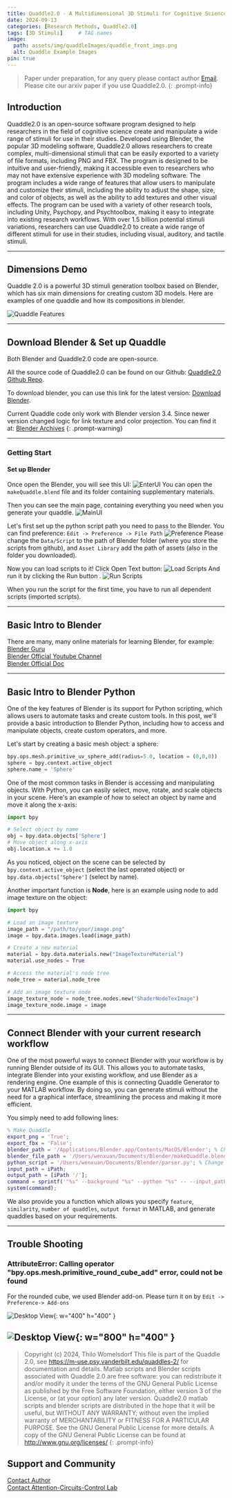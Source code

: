 ```yaml
---
title: Quaddle2.0 - A Multidimensional 3D Stimuli for Cognitive Science Research
date: 2024-09-13
categories: [Research Methods, Quaddle2.0]
tags: [3D Stimuli]     # TAG names 
image:
  path: assets/img/quaddleImages/quaddle_front_imgs.png
  alt: Quaddle Example Images
pin: true
---
```


> Paper under preparation, for any query please contact author [Email](mailto:xuan.wen@vanderbilt.edu). Please cite our arxiv paper if you use Quaddle2.0.
{: .prompt-info}

## Introduction
Quaddle2.0 is an open-source software program designed to help researchers in the field of cognitive science create and manipulate a wide range of stimuli for use in their studies. Developed using Blender, the popular 3D modeling software, Quaddle2.0 allows researchers to create complex, multi-dimensional stimuli that can be easily exported to a variety of file formats, including PNG and FBX. The program is designed to be intuitive and user-friendly, making it accessible even to researchers who may not have extensive experience with 3D modeling software. The program includes a wide range of features that allow users to manipulate and customize their stimuli, including the ability to adjust the shape, size, and color of objects, as well as the ability to add textures and other visual effects.  The program can be used with a variety of other research tools, including Unity, Psychopy, and Psychtoolbox, making it easy to integrate into existing research workflows. With over 1.5 billion potential stimuli variations, researchers can use Quaddle2.0 to create a wide range of different stimuli for use in their studies, including visual, auditory, and tactile stimuli.

---

## Dimensions Demo
Quaddle 2.0 is a powerful 3D stimuli generation toolbox based on Blender, which has six main dimensions for creating custom 3D models. Here are examples of one quaddle and how its compositions in blender.

![Quaddle Features](assets/img/quaddleImages/quaddle_feature_images.png)

---


## Download Blender & Set up Quaddle

Both Blender and Quaddle2.0 code are open-source.

All the source code of Quaddle2.0 can be found on our Github: [Quaddle2.0 Github Repo](https://github.com/xwen1765/blender-quaddle). 

To download blender, you can use this link for the latest version: [Download Blender](https://www.blender.org/download/). 

>
Current Quaddle code only work with Blender version 3.4. Since newer version changed logic for link texture and color projection. You can find it at: [Blender Archives](https://download.blender.org/release/)
{: .prompt-warning}


---

### Getting Start

#### Set up Blender

Once open the Blender, you will see this UI:
![EnterUI](assets/img/quaddleImages/001.png)
You can open the `makeQuaddle.blend` file and its folder containing supplementary materials. 

Then you can see the main page, containing everything you need when you generate your quaddle.
![MainUI](assets/img/quaddleImages/002.png)

Let's first set up the python script path you need to pass to the Blender. You can find preference: `Edit -> Preference -> File Path`
![Preference](assets/img/quaddleImages/003.png)
Please change the `Data/Script` to the path of Blender folder (where you store the scripts from github), and `Asset Library` add the path of assets (also in the folder you downloaded).

Now you can load scripts to it! Click Open Text button:
![Load Scripts](assets/img/quaddleImages/004.png)
And run it by clicking the Run button .
![Run Scripts](assets/img/quaddleImages/005.png)

When you run the script for the first time, you have to run all dependent scripts (imported scripts).

---

## Basic Intro to Blender

There are many, many online materials for learning Blender, for example:    
[Blender Guru](https://www.blenderguru.com)    
[Blender Official Youtube Channel](https://www.youtube.com/playlist?list=PLa1F2ddGya_-UvuAqHAksYnB0qL9yWDO6)    
[Blender Official Doc](https://docs.blender.org)    

---


## Basic Intro to Blender Python

One of the key features of Blender is its support for Python scripting, which allows users to automate tasks and create custom tools. In this post, we'll provide a basic introduction to Blender Python, including how to access and manipulate objects, create custom operators, and more.

Let's start by creating a basic mesh object: a sphere:

```python
bpy.ops.mesh.primitive_uv_sphere_add(radius=5.0, location = (0,0,0))
sphere = bpy.context.active_object
sphere.name = 'Sphere'
```

One of the most common tasks in Blender is accessing and manipulating objects. With Python, you can easily select, move, rotate, and scale objects in your scene. Here's an example of how to select an object by name and move it along the x-axis:

```python
import bpy

# Select object by name
obj = bpy.data.objects['Sphere']
# Move object along x-axis
obj.location.x += 1.0
```

As you noticed, object on the scene can be selected by `bpy.context.active_object` (select the last operated object) or `bpy.data.objects['Sphere']` (select by name).

Another important function is **Node**, here is an example using node to add image texture on the object:

```python
import bpy

# Load an image texture
image_path = "/path/to/your/image.png"
image = bpy.data.images.load(image_path)

# Create a new material
material = bpy.data.materials.new("ImageTextureMaterial")
material.use_nodes = True

# Access the material's node tree
node_tree = material.node_tree

# Add an image texture node
image_texture_node = node_tree.nodes.new("ShaderNodeTexImage")
image_texture_node.image = image
```

---

## Connect Blender with your current research workflow

One of the most powerful ways to connect Blender with your workflow is by running Blender outside of its GUI. This allows you to automate tasks, integrate Blender into your existing workflow, and use Blender as a rendering engine.  One example of this is connecting Quaddle Generator to your MATLAB workflow. By doing so, you can generate stimuli without the need for a graphical interface, streamlining the process and making it more efficient.

You simply need to add following lines:
```matlab
% Make Quaddle
export_png = 'True';
export_fbx = 'False';
blender_path = '/Applications/Blender.app/Contents/MacOS/Blender'; % Change this to your Blender path
blender_file_path = '/Users/wenxuan/Documents/Blender/makeQuaddle.blend'; 
python_script = '/Users/wenxuan/Documents/Blender/parser.py'; % Change this to your Python script path
input_path = iPath;
output_path = [iPath '/'];
command = sprintf('"%s" --background "%s" --python "%s" -- --input_path "%s" --output_path "%s" --export_fbx "%s" --export_png "%s"', blender_path, blender_file_path, python_script, input_path, output_path, export_fbx, export_png);
system(command);
```

We also provide you a function which allows you specify `feature`, `similarity`, `number of quaddles`, `output format` in MATLAB, and generate quaddles based on your requirements.


---  


## Trouble Shooting
### AttributeError: Calling operator "bpy.ops.mesh.primitive_round_cube_add" error, could not be found

For the rounded cube, we used Blender add-on. Please turn it on by `Edit -> Preference-> Add-ons`

![Desktop View](/assets/img/quaddleImages/TS001.png){: w="400" h="400" }

![Desktop View](/assets/img/quaddleImages/TS002.png){: w="800" h="400" }
--- 

> Copyright (c) 2024, Thilo Womelsdorf
This file is part of the Quaddle 2.0,
see https://m-use.psy.vanderbilt.edu/quaddles-2/ for documentation and details. Matlab scripts and Blender scripts associated with Quaddle 2.0 are free software: you can redistribute it and/or modify it under the terms of the GNU General Public License as published by the Free Software Foundation,  either version 3 of the License, or (at your option) any later version. 
Quaddle2.0 matlab scripts and blender scripts are distributed in the hope that it will be useful, but WITHOUT ANY WARRANTY; without even the implied warranty of MERCHANTABILITY or FITNESS FOR A PARTICULAR PURPOSE.  See the GNU General Public License for more details. A copy of the GNU General Public License can be found at http://www.gnu.org/licenses/
{: .prompt-info}


## Support and Community
[Contact Author](mailto:xuan.wen@vanderbilt.edu)   
[Contact Attention-Circuits-Control Lab](https://accl.psy.vanderbilt.edu)